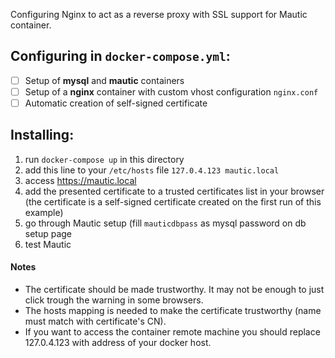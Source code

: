 Configuring Nginx to act as a reverse proxy with SSL support for Mautic container.

## Configuring in `docker-compose.yml`:

* [ ] Setup of **mysql** and **mautic** containers
* [ ] Setup of a **nginx** container with custom vhost configuration `nginx.conf`
* [ ] Automatic creation of self-signed certificate

## Installing:

1. run ```docker-compose up``` in this directory
2. add this line to your `/etc/hosts` file ```127.0.4.123 mautic.local```
3. access https://mautic.local
4. add the presented certificate to a trusted certificates list in your browser (the certificate is a self-signed certificate created on the first run of this example)
5. go through Mautic setup (fill ```mauticdbpass``` as mysql password on db setup page
6. test Mautic

#### Notes
* The certificate should be made trustworthy. It may not be enough to just click trough the warning in some browsers.
* The hosts mapping is needed to make the certificate trustworthy (name must match with certificate's CN).
* If you want to access the container remote machine you should replace 127.0.4.123 with address of your docker host.
